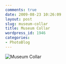 ```yaml
---
comments: true
date: 2009-08-23 10:26:09
layout: post
slug: museum-collar
title: Museum Collar
wordpress_id: 1946
categories:
- PhotoBlog
---
```


![Museum Collar](http://ryanfitzer.com/main/wp-content/uploads/2009/08/pasadena-12.jpg)
